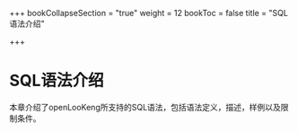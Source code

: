 +++
bookCollapseSection = "true"
weight = 12
bookToc = false
title = "SQL语法介绍"

+++

# SQL语法介绍


本章介绍了openLooKeng所支持的SQL语法，包括语法定义，描述，样例以及限制条件。
